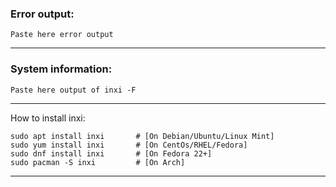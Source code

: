 ### Error output:
```text
Paste here error output
```
---

### System information:
```text
Paste here output of inxi -F  
```
---

How to install inxi:
```shell script
sudo apt install inxi       # [On Debian/Ubuntu/Linux Mint]
sudo yum install inxi       # [On CentOs/RHEL/Fedora]
sudo dnf install inxi       # [On Fedora 22+]
sudo pacman -S inxi         # [On Arch]
```
---